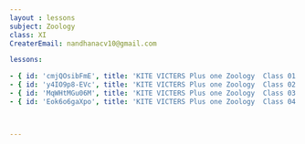 ```yaml
--- 
layout : lessons 
subject: Zoology
class: XI
CreaterEmail: nandhanacv10@gmail.com

lessons: 

- { id: 'cmjQOsibFmE', title: 'KITE VICTERS Plus one Zoology  Class 01 (First Bell-ഫസ്റ്റ് ബെല്‍)' }
- { id: 'y4IO9p8-EVc', title: 'KITE VICTERS Plus one Zoology  Class 02 (First Bell-ഫസ്റ്റ് ബെല്‍)' }
- { id: 'MqWHtMGu06M', title: 'KITE VICTERS Plus one Zoology  Class 03 (First Bell-ഫസ്റ്റ് ബെല്‍)' }
- { id: 'Eok6o6gaXpo', title: 'KITE VICTERS Plus one Zoology  Class 04 (First Bell-ഫസ്റ്റ് ബെല്‍)' }



---
```

